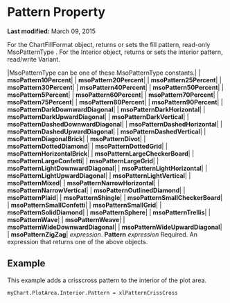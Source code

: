 
# Pattern Property

 **Last modified:** March 09, 2015

For the ChartFillFormat object, returns or sets the fill pattern, read-only MsoPatternType . For the Interior object, returns or sets the interior pattern, read/write Variant.


|MsoPatternType can be one of these MsoPatternType constants.|
| **msoPattern10Percent**|
| **msoPattern20Percent**|
| **msoPattern25Percent**|
| **msoPattern30Percent**|
| **msoPattern40Percent**|
| **msoPattern50Percent**|
| **msoPattern5Percent**|
| **msoPattern60Percent**|
| **msoPattern70Percent**|
| **msoPattern75Percent**|
| **msoPattern80Percent**|
| **msoPattern90Percent**|
| **msoPatternDarkDownwardDiagonal**|
| **msoPatternDarkHorizontal**|
| **msoPatternDarkUpwardDiagonal**|
| **msoPatternDarkVertical**|
| **msoPatternDashedDownwardDiagonal**|
| **msoPatternDashedHorizontal**|
| **msoPatternDashedUpwardDiagonal**|
| **msoPatternDashedVertical**|
| **msoPatternDiagonalBrick**|
| **msoPatternDivot**|
| **msoPatternDottedDiamond**|
| **msoPatternDottedGrid**|
| **msoPatternHorizontalBrick**|
| **msoPatternLargeCheckerBoard**|
| **msoPatternLargeConfetti**|
| **msoPatternLargeGrid**|
| **msoPatternLightDownwardDiagonal**|
| **msoPatternLightHorizontal**|
| **msoPatternLightUpwardDiagonal**|
| **msoPatternLightVertical**|
| **msoPatternMixed**|
| **msoPatternNarrowHorizontal**|
| **msoPatternNarrowVertical**|
| **msoPatternOutlinedDiamond**|
| **msoPatternPlaid**|
| **msoPatternShingle**|
| **msoPatternSmallCheckerBoard**|
| **msoPatternSmallConfetti**|
| **msoPatternSmallGrid**|
| **msoPatternSolidDiamond**|
| **msoPatternSphere**|
| **msoPatternTrellis**|
| **msoPatternWave**|
| **msoPatternWeave**|
| **msoPatternWideDownwardDiagonal**|
| **msoPatternWideUpwardDiagonal**|
| **msoPatternZigZag**|
 _expression_. **Pattern**
 _expression_ Required. An expression that returns one of the above objects.

## Example

This example adds a crisscross pattern to the interior of the plot area.


```
myChart.PlotArea.Interior.Pattern = xlPatternCrissCross
```

